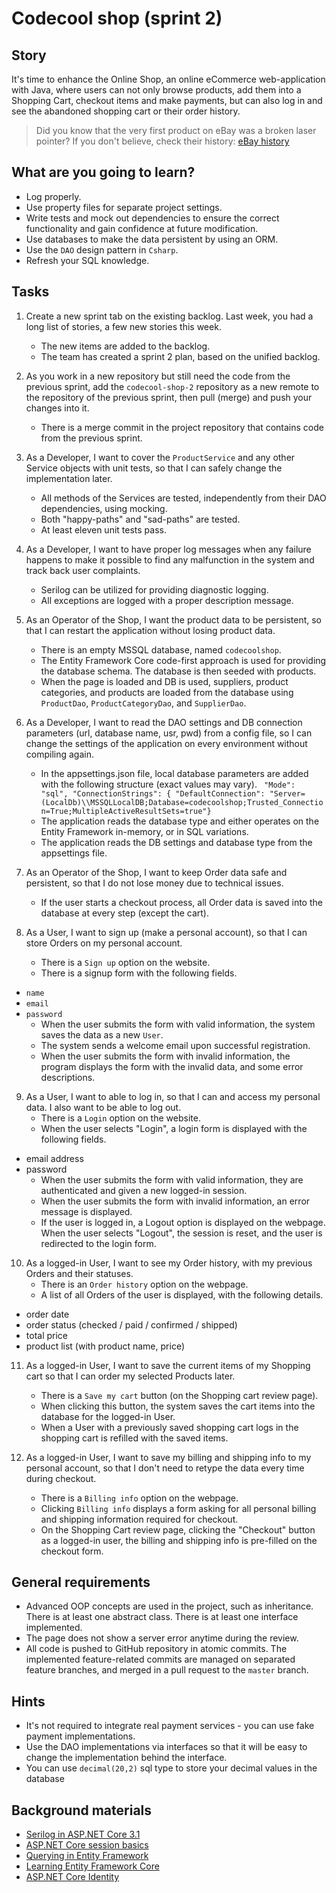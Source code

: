 # Codecool shop (sprint 2)

## Story

It's time to enhance the Online Shop, an online eCommerce web-application with Java,
where users can not only browse products, add them into a Shopping Cart,
checkout items and make payments, but can also log in and see the abandoned shopping cart or their order history.

> Did you know that the very first product on eBay was a broken laser pointer?
> If you don't believe, check their history: [eBay history](https://www.ebayinc.com/company/our-history/)

## What are you going to learn?

- Log properly.
- Use property files for separate project settings.
- Write tests and mock out dependencies to ensure the correct functionality and gain confidence at future  modification.
- Use databases to make the data persistent by using an ORM.
- Use the `DAO` design pattern in `Csharp`.
- Refresh your SQL knowledge.


## Tasks

1. Create a new sprint tab on the existing backlog. Last week, you had a long list of stories, a few new stories this week.
    - The new items are added to the backlog.
    - The team has created a sprint 2 plan, based on the unified backlog.

2. As you work in a new repository but still need the code from the previous sprint, add the `codecool-shop-2` repository as a new remote to the repository of the previous sprint, then pull (merge) and push your changes into it.
    - There is a merge commit in the project repository that contains code from the previous sprint.

3. As a Developer, I want to cover the `ProductService` and any other Service objects with unit tests, so that I can safely change the implementation later.
    - All methods of the Services are tested, independently from their DAO dependencies, using mocking.
    - Both "happy-paths" and "sad-paths" are tested.
    - At least eleven unit tests pass.

4. As a Developer, I want to have proper log messages when any failure happens to make it possible to find any malfunction in the system and track back user complaints.
    - Serilog can be utilized for providing diagnostic logging.
    - All exceptions are logged with a proper description message.

5. As an Operator of the Shop, I want the product data to be persistent, so that I can restart the application without losing product data.
    - There is an empty MSSQL database, named `codecoolshop`.
    - The Entity Framework Core code-first approach is used for providing the database schema. The database is then seeded with products.
    - When the page is loaded and DB is used, suppliers, product categories, and products are loaded from the database using `ProductDao`, `ProductCategoryDao`, and `SupplierDao`.

6. As a Developer, I want to read the DAO settings and DB connection parameters (url, database name, usr, pwd) from a config file, so I can change the settings of the application on every environment without compiling again.
    - In the appsettings.json file, local database parameters are added with the following structure (exact values may vary). ```
 "Mode": "sql",
  "ConnectionStrings": {
    "DefaultConnection": "Server=(LocalDb)\\MSSQLLocalDB;Database=codecoolshop;Trusted_Connection=True;MultipleActiveResultSets=true"}```
    - The application reads the database type and either operates on the Entity Framework in-memory, or in SQL variations.
    - The application reads the DB settings and database type from the appsettings file.

7. As an Operator of the Shop, I want to keep Order data safe and persistent, so that I do not lose money due to technical issues.
    - If the user starts a checkout process, all Order data is saved into the database at every step (except the cart).

8. As a User, I want to sign up (make a personal account), so that I can store Orders on my personal account.
    - There is a `Sign up` option on the website.
    - There is a signup form with the following fields.
- `name`
- `email`
- `password`
    - When the user submits the form with valid information, the system saves the data as a new `User`.
    - The system sends a welcome email upon successful registration.
    - When the user submits the form with invalid information, the program displays the form with the invalid data, and some error descriptions.

9. As a User, I want to able to log in, so that I can and access my personal data. I also want to be able to log out.
    - There is a `Login` option on the website.
    - When the user selects "Login", a login form is displayed with the following fields.
- email address
- password
    - When the user submits the form with valid information, they are authenticated and given a new logged-in session.
    - When the user submits the form with invalid information, an error message is displayed.
    - If the user is logged in, a Logout option is displayed on the webpage. When the user selects "Logout", the session is reset, and the user is redirected to the login form.

10. As a logged-in User, I want to see my Order history, with my previous Orders and their statuses.
    - There is an `Order history` option on the webpage.
    - A list of all Orders of the user is displayed, with the following details.
- order date
- order status (checked / paid / confirmed / shipped)
- total price
- product list (with product name, price)

11. As a logged-in User, I want to save the current items of my Shopping cart so that I can order my selected Products later.
    - There is a `Save my cart` button (on the Shopping cart review page).
    - When clicking this button, the system saves the cart items into the database for the logged-in User.
    - When a User with a previously saved shopping cart logs in the shopping cart is refilled with the saved items.

12. As a logged-in User, I want to save my billing and shipping info to my personal account, so that I don't need to retype the data every time during checkout.
    - There is a `Billing info` option on the webpage.
    - Clicking `Billing info` displays a form asking for all personal billing and shipping information required for checkout.
    - On the Shopping Cart review page, clicking the "Checkout" button as a logged-in user, the billing and shipping info is pre-filled on the checkout form.

## General requirements

- Advanced OOP concepts are used in the project, such as inheritance.
There is at least one abstract class.
There is at least one interface implemented.
- The page does not show a server error anytime during the review.
- All code is pushed to GitHub repository in atomic commits. The implemented feature-related commits are managed on separated feature branches, and merged in a pull request to the `master` branch.

## Hints

- It's not required to integrate real payment services - you can use fake payment implementations.
- Use the DAO implementations via interfaces so that it will be easy to change the implementation behind the interface.
- You can use `decimal(20,2)` sql type to store your decimal values in the database

## Background materials

- <i class="far fa-exclamation"></i> [Serilog in ASP.NET Core 3.1](https://codewithmukesh.com/blog/serilog-in-aspnet-core-3-1/)
- <i class="far fa-exclamation"></i> [ASP.NET Core session basics](https://tutexchange.com/using-session-in-asp-net-core-3-0/)
- <i class="far fa-exclamation"></i> [Querying in Entity Framework](https://www.entityframeworktutorial.net/querying-entity-graph-in-entity-framework.aspx)
- <i class="far fa-exclamation"></i> [Learning Entity Framework Core](https://www.entityframeworktutorial.net/efcore/entity-framework-core.aspx)
- <i class="far fa-exclamation"></i> [ASP.NET Core Identity](https://www.tutorialspoint.com/asp.net_core/asp.net_core_identity_configuration.htm)

